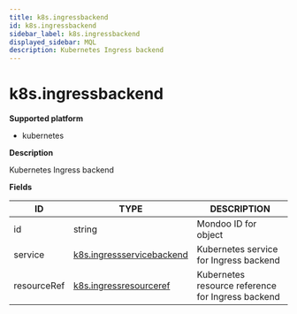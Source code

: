 ```yaml
---
title: k8s.ingressbackend
id: k8s.ingressbackend
sidebar_label: k8s.ingressbackend
displayed_sidebar: MQL
description: Kubernetes Ingress backend
---
```


# k8s.ingressbackend

**Supported platform**

- kubernetes

**Description**

Kubernetes Ingress backend

**Fields**

| ID          | TYPE                                                      | DESCRIPTION                                       |
| ----------- | --------------------------------------------------------- | ------------------------------------------------- |
| id          | string                                                    | Mondoo ID for object                              |
| service     | [k8s.ingressservicebackend](k8s.ingressservicebackend.md) | Kubernetes service for Ingress backend            |
| resourceRef | [k8s.ingressresourceref](k8s.ingressresourceref.md)       | Kubernetes resource reference for Ingress backend |
